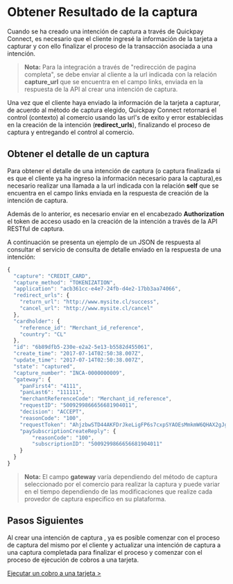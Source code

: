# Obtener Resultado de la captura
Cuando se ha creado una intención de captura a través de Quickpay Connect, es necesario que el cliente ingresé la información de la tarjeta a capturar y con ello finalizar el proceso de la transacción asociada a una intención. 

>**Nota:**
>Para la integración a través de "redirección de pagina completa", se debe enviar al cliente a la url indicada con la relación **capture_url** que se encuentra en el campo links, enviada en la respuesta de la API al crear una intención de captura.

Una vez que el cliente haya enviado la información de la tarjeta a capturar, de acuerdo al método de captura elegido, Quickpay Connect retornará el control (contexto) al comercio usando las url's de exito y error establecidas en la creación de la intención (**redirect_urls**), finalizando el proceso de captura y entregando el control al comercio.

## Obtener el detalle de un captura
Para obtener el detalle de una intención de captura (o captura finalizada si es que el cliente ya ha ingreso la información necesario para la captura),es necesario realizar una llamada a la url indicada con la relación **self** que se encuentra en el campo links enviada en la respuesta de creación de la intención de captura. 

Además de lo anterior, es necesario enviar en el encabezado **Authorization** el token de acceso usado en la creación de la intención a través de la API RESTful de captura. 

A continuación se presenta un ejemplo de un JSON de respuesta al consultar el servicio de consulta de detalle enviado en la respuesta de una intención:

````javascript
{
  "capture": "CREDIT_CARD",
  "capture_method": "TOKENIZATION",
  "application": "acb361cc-e4e7-24fb-d4e2-17bb3aa74066",
  "redirect_urls": {
    "return_url": "http://www.mysite.cl/success",
    "cancel_url": "http://www.mysite.cl/cancel"
  },
  "cardholder": {
    "reference_id": "Merchant_id_reference",
    "country": "CL"
  },
  "id": "6b89dfb5-230e-e2a2-5e13-b5582d455061",
  "create_time": "2017-07-14T02:50:38.007Z",
  "update_time": "2017-07-14T02:50:38.007Z",
  "state": "captured",
  "capture_number": "INCA-0000000009",
  "gateway": {
    "panFirst4": "4111",
    "panLast6": "111111",
    "merchantReferenceCode": "Merchant_id_reference",
    "requestID": "5009299866656681904011",
    "decision": "ACCEPT",
    "reasonCode": "100",
    "requestToken": "AhjzbwSTD44AKFDrJkeLigFP6s7cxpSYAOEsMmkmW6QHAX2gJgAA8A6E",
    "paySubscriptionCreateReply": {
        "reasonCode": "100",
        "subscriptionID": "5009299866656681904011"
    }
  }
}
````

>**Nota:**
>El campo **gateway** varía dependiendo del método de captura seleccionado por el comercio para realizar la captura y puede variar en el tiempo dependiendo de las modificaciones que realize cada provedor de captura especifico en su plataforma.

## Pasos Siguientes
Al crear una intención de captura , ya es posible comenzar con el proceso de captura del mismo por el cliente y actualizar una intención de captura a una captura completada para finalizar el proceso y comenzar con el proceso de ejecución de cobros a una tarjeta.

[Ejecutar un cobro a una tarjeta >](create-charge.md)